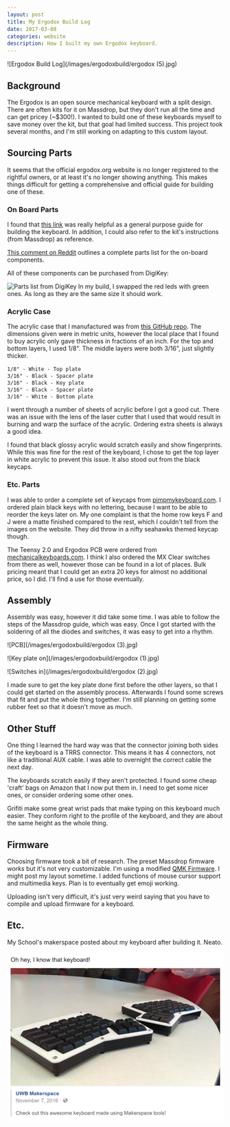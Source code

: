 ```yaml
---
layout: post
title: My Ergodox Build Log
date: 2017-03-08
categories: website
description: How I built my own Ergodox keyboard.
---
```


![Ergodox Build Log](/images/ergodoxbuild/ergodox (5).jpg)

## Background

The Ergodox is an open source mechanical keyboard with a split design.
There are often kits for it on Massdrop, but they don't run all the time and can
get pricey (~$300!). I wanted to build one of these keyboards myself to save
money over the kit, but that goal had limited success. This project took
several months, and I'm still working on adapting to this custom layout.

## Sourcing Parts

It seems that the official ergodox.org website is no longer registered to the rightful owners, or at least it's no longer showing anything. This makes things difficult for getting a comprehensive and official guide for building one of these.

### On Board Parts

I found that [this link](http://adereth.github.io/blog/2014/02/12/building-an-ergodox/) was really helpful as a general purpose guide for building the keyboard. In addition, I could also refer to the kit's instructions (from Massdrop) as reference.

[This comment on Reddit](https://www.reddit.com/r/MechanicalKeyboards/comments/4tkyaq/helpbuying_ergodox_parts_list_so_far/d5i3gwd/) outlines a complete parts list for the on-board components.

All of these components can be purchased from DigiKey:

![Parts list from DigiKey](http://i.imgur.com/LNmIeS9.png)
In my build, I swapped the red leds with green ones. As long as they are the same size
it should work.

### Acrylic Case

The acrylic case that I manufactured was from [this GitHub repo](https://github.com/bishboria/ErgoDox). The dimensions given were in metric units, however the local place that I found to buy acrylic only gave thickness in fractions of an inch.
For the top and bottom layers, I used 1/8". The middle layers were both 3/16", just slightly thicker.

```
1/8" - White - Top plate
3/16" - Black - Spacer plate
3/16" - Black - Key plate
3/16" - Black - Spacer plate
3/16" - White - Bottom plate
```

I went through a number of sheets of acrylic before I got a good cut. There was an issue with the lens of the laser cutter that I used that would result in burning and warp the surface of the acrylic. Ordering extra sheets is always a good idea.

I found that black glossy acrylic would scratch easily and show fingerprints. While this was fine for the rest of the keyboard, I chose to get the top layer in white acrylic to prevent this issue. It also stood out from the black keycaps.

### Etc. Parts

I was able to order a complete set of keycaps from [pimpmykeyboard.com](http://pimpmykeyboard.com). I ordered plain black keys with no lettering, because I want to be able to reorder the keys later on. My one complaint is that the home row keys F and J were a matte finished compared to the rest, which I couldn't tell from the images on the website. They did throw in a nifty seahawks themed keycap though.

The Teensy 2.0 and Ergodox PCB were ordered from [mechanicalkeyboards.com](https://mechanicalkeyboards.com/shop/index.php?l=product_detail&p=537). I think I also ordered the MX Clear switches from there as well, however those can be found in a lot of places. Bulk pricing meant that I could get an extra 20 keys for almost no additional price, so I did. I'll find a use for those eventually.

## Assembly

Assembly was easy, however it did take some time. I was able to follow the steps of the Massdrop guide, which was easy. Once I got started with the soldering of all the diodes and switches, it was easy to get into a rhythm.

![PCB](/images/ergodoxbuild/ergodox (3).jpg)

![Key plate on](/images/ergodoxbuild/ergodox (1).jpg)

![Switches in](/images/ergodoxbuild/ergodox (2).jpg)

I made sure to get the key plate done first before the other layers, so that I could get started on the assembly process.
Afterwards I found some screws that fit and put the whole thing together. I'm still planning on getting some rubber feet so that it doesn't move as much.

## Other Stuff

One thing I learned the hard way was that the connector joining both sides of the keyboard is a TRRS connector. This means it has 4 connectors, not like a traditional AUX cable. I was able to overnight the correct cable the next day.

The keyboards scratch easily if they aren't protected. I found some cheap 'craft' bags on Amazon that I now put them in. I need to get some nicer ones, or consider ordering some other ones.

Grifiti make some great wrist pads that make typing on this keyboard much easier. They conform right to the profile of the keyboard, and they are about the same height as the whole thing.

## Firmware

Choosing firmware took a bit of research. The preset Massdrop firmware *works* but it's not very customizable. I'm using a modified [QMK Firmware](https://github.com/qmk/qmk_firmware). I might post my layout sometime. I added functions of mouse cursor support and multimedia keys. Plan is to eventually get emoji working.

Uploading isn't very difficult, it's just very weird saying that you have to compile and upload firmware for a keyboard.

## Etc.

My School's makerspace posted about my keyboard after building it. Neato.

![Post about keyboard](/images/ergodoxbuild/post.PNG)
